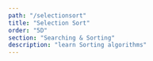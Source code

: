 ```yaml
---
path: "/selectionsort"
title: "Selection Sort"
order: "5D"
section: "Searching & Sorting"
description: "learn Sorting algorithms"
---
```

